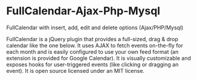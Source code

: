 FullCalendar-Ajax-Php-Mysql
===========================

FullCalendar with insert, add, edit and delete options (Ajax/PHP/Mysql)


FullCalendar is a jQuery plugin that provides a full-sized, drag & drop calendar like the one below. It uses AJAX to fetch events on-the-fly for each month and is easily configured to use your own feed format (an extension is provided for Google Calendar). It is visually customizable and exposes hooks for user-triggered events (like clicking or dragging an event). It is open source licensed under an MIT license.
